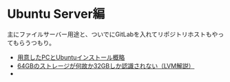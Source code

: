 # Ubuntu Server編

主にファイルサーバー用途と、ついでにGitLabを入れてリポジトリホストもやってもらうつもり。

* [用意したPCとUbuntuインストール概略](pc_and_introduction.html)
* [64GBのストレージが何故か32GBしか認識されない（LVM解説）](lvm.html)
* 